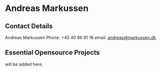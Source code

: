 # Andreas Markussen

## Contact Details

Andreas Markussen
Phone: +45 40 86 81 18
email: andreas@markussen.dk

## Essential Opensource Projects

will be added here.
